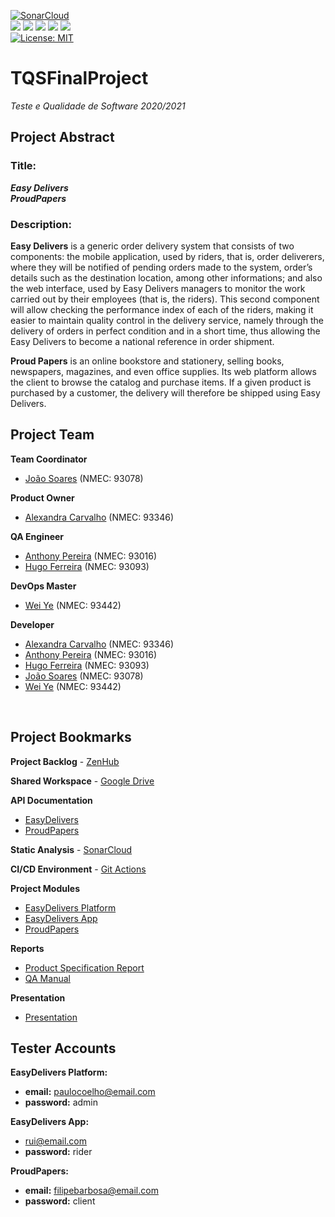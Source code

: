 [![SonarCloud](https://sonarcloud.io/images/project_badges/sonarcloud-white.svg)](https://sonarcloud.io/organizations/tqsproject/projects)
<br>
<img src="https://img.shields.io/badge/Spring-6DB33F?style=for-the-badge&logo=spring&logoColor=white" />
<img src="https://img.shields.io/badge/Android-3DDC84?style=for-the-badge&logo=android&logoColor=white" />
<img src="https://img.shields.io/badge/Java-ED8B00?style=for-the-badge&logo=java&logoColor=white" />
<img src="https://img.shields.io/badge/MySQL-00000F?style=for-the-badge&logo=mysql&logoColor=white" />
<img src="https://img.shields.io/badge/Docker-2CA5E0?style=for-the-badge&logo=docker&logoColor=white"/>
<br>
[![License: MIT](https://img.shields.io/badge/License-MIT-blue.svg)](https://opensource.org/licenses/MIT)




# TQSFinalProject
*Teste e Qualidade de Software 2020/2021*
<br>

## Project Abstract

### Title: 
***Easy Delivers*** \
***ProudPapers***

### Description:
**Easy Delivers** is a generic order delivery system that consists of two components: the mobile application, used by riders, that is, order deliverers, where they will be notified of pending orders made to the system, order’s details such as the destination location, among other informations; and also the web interface, used by Easy Delivers managers to monitor the work carried out by their employees (that is, the riders). This second component will allow checking the performance index of each of the riders, making it easier to maintain quality control in the delivery service, namely through the delivery of orders in perfect condition and in a short time, thus allowing the Easy Delivers to become a national reference in order shipment.

**Proud Papers** is an online bookstore and stationery, selling books, newspapers, magazines, and even office supplies. Its web platform allows the client to browse the catalog and purchase items. If a given product is purchased by a customer, the delivery will therefore be shipped using Easy Delivers.
<br>

## Project Team

**Team Coordinator**
- [João Soares](https://github.com/JoaoTS20) (NMEC: 93078)

**Product Owner** 
- [Alexandra Carvalho](https://github.com/alexandradecarvalho) (NMEC: 93346) 

**QA Engineer** 
- [Anthony Pereira](https://github.com/Anth0nyPereira) (NMEC: 93016)
- [Hugo Ferreira](https://github.com/HugoDinisOF) (NMEC: 93093)

**DevOps Master** 
- [Wei Ye](https://github.com/Wei93442) (NMEC: 93442)

**Developer**
- [Alexandra Carvalho](https://github.com/alexandradecarvalho) (NMEC: 93346)
- [Anthony Pereira](https://github.com/Anth0nyPereira) (NMEC: 93016) 
- [Hugo Ferreira](https://github.com/HugoDinisOF) (NMEC: 93093)
- [João Soares](https://github.com/JoaoTS20) (NMEC: 93078)
- [Wei Ye](https://github.com/Wei93442) (NMEC: 93442)
<br>

## Project Bookmarks

**Project Backlog** - [ZenHub](https://app.zenhub.com/workspaces/tqsfinalproject-60b149280f1746001b8ae2a7/board)

**Shared Workspace** - [Google Drive](https://drive.google.com/drive/folders/13LAXi8iNRRf4JjN1jrxj1cBFgtOl0J1J)

**API Documentation** 

- [EasyDelivers](http://deti-tqs-06.ua.pt:8080/swagger-ui.html#/)
- [ProudPapers](http://deti-tqs-06.ua.pt:9000/swagger-ui.html#/)

**Static Analysis** - [SonarCloud](https://sonarcloud.io/organizations/tqsproject/projects)

**CI/CD Environment** - [Git Actions](https://github.com/Wei93442/TQSFinalProject/actions)

**Project Modules** 

- [EasyDelivers Platform](https://github.com/Wei93442/TQSFinalProject/tree/main/EasyDelivers/Platform)
- [EasyDelivers App](https://github.com/Wei93442/TQSFinalProject/tree/main/EasyDelivers/RiderApp)
- [ProudPapers](https://github.com/Wei93442/TQSFinalProject/tree/main/ProudPapers)

**Reports** 

- [Product Specification Report](https://github.com/Wei93442/TQSFinalProject/tree/main/documentation/ProductSpecificationReport.pdf)
- [QA Manual](https://github.com/Wei93442/TQSFinalProject/tree/main/documentation/QAManual.pdf)

**Presentation**
- [Presentation](https://github.com/Wei93442/TQSFinalProject/tree/main/documentation/Presentation.pdf)


## Tester Accounts

**EasyDelivers Platform:**

* **email:** paulocoelho@email.com
* **password:** admin

**EasyDelivers App:**

* rui@email.com
* **password:** rider

**ProudPapers:**

* **email:** filipebarbosa@email.com
* **password:** client

